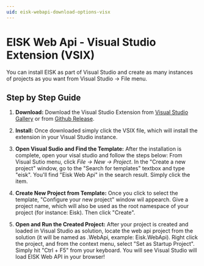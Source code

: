 ```yaml
---
uid: eisk-webapi-download-options-visx
---
```

# EISK Web Api - Visual Studio Extension (VSIX)

You can install EISK as part of Visual Studio and create as many instances of projects as you want from Visual Studio -> File menu.

## Step by Step Guide

1) **Download:** Download the Visual Studio Extension from [Visual Studio Gallery](https://marketplace.visualstudio.com/items?itemName=AshrafulAlam.Eisk) or from [Github Release](https://github.com/EISK/eisk.webapi/releases). 

2) **Install:** Once downloaded simply click the VSIX file, which will install the extension in your Visual Studio instance.

3) **Open Visual Sudio and Find the Template:** After the installation is complete, open your visal studio and follow the steps below: From Visual Sutio menu, click *File -> New -> Project*. In the "Create a new project" window, go to the "Search for templates" textbox and type "eisk". You'll find "Eisk Web Api" in the search result. Simply click the item.

4) **Create New Project from Template:** Once you click to select the template, "Configure your new project" window wil appearch. Give a project name, which will also be used as the root namespace of your project (for instance: Eisk). Then click "Create".

5) **Open and Run the Created Project:** After your project is created and loaded in Visual Studio as solution, locate the web api project from the solution (it will be named as <the project name you provided>.WebApi, example: Eisk.WebApi). Right click the project, and from the context menu, select "Set as Startup Project". Simply hit "Ctrl + F5" from your keyboard. You will see Visual Studio will load EISK Web API in your browser!

